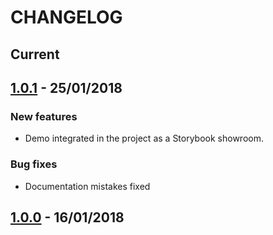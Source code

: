 # CHANGELOG

## Current


## **[1.0.1]** - 25/01/2018

### New features
- Demo integrated in the project as a Storybook showroom.

### Bug fixes
- Documentation mistakes fixed

## **[1.0.0]** - 16/01/2018

[Storybook]: https://github.com/storybooks/storybook

[1.0.0]: https://github.com/nitsnets/unicorn_components/releases/tag/v1.0.0 "v1.0.0"
[1.0.1]: https://github.com/nitsnets/unicorn_components/releases/tag/v1.0.1 "v1.0.0"
